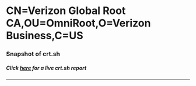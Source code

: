 # CN=Verizon Global Root CA,OU=OmniRoot,O=Verizon Business,C=US
### Snapshot of crt.sh
##### Click [here](https://crt.sh/?q=Serial_0388) for a live crt.sh report

---
